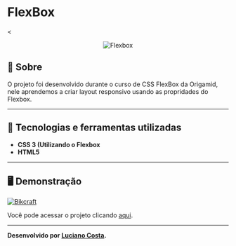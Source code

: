 # FlexBox

<<p align="center">
  <img src="https://i.imgur.com/Wv00a9U.png" alt="Flexbox" title="Flebox">
</p>

## 📖 Sobre
O projeto foi desenvolvido durante o curso de CSS FlexBox da Origamid, nele aprendemos a criar layout responsivo usando as propridades do Flexbox.

---

## 🚀 Tecnologias e ferramentas utilizadas
- **CSS 3 (Utilizando o Flexbox**
- **HTML5**

---

## 🖥️ Demonstração
[![Bikcraft](https://i.imgur.com/Wv00a9U.png "Clique para acessar o projeto")](https://lucianocosta21.github.io/FlexBox/ "Clique para acessar o projeto")

Você pode acessar o projeto clicando [aqui](https://lucianocosta21.github.io/FlexBox/).

---


**Desenvolvido por [Luciano Costa](https://github.com/LucianoCosta21).**

